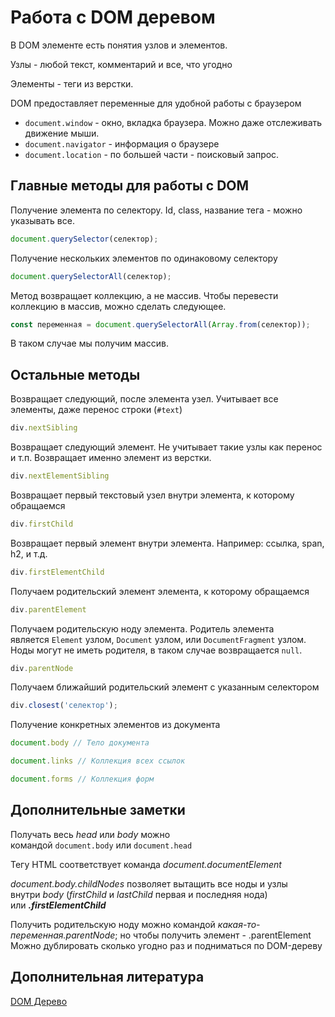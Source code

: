 # Работа с DOM деревом

В DOM элементе есть понятия узлов и элементов.

Узлы - любой текст, комментарий и все, что угодно

Элементы - теги из верстки.

DOM предоставляет переменные для удобной работы с браузером

- `document.window` - окно, вкладка браузера. Можно даже отслеживать движение мыши.
- `document.navigator` - информация о браузере
- `document.location` - по большей части - поисковый запрос.

## Главные методы для работы с DOM

Получение элемента по селектору. Id, class, название тега - можно указывать все.

```jsx
document.querySelector(селектор);
```

Получение нескольких элементов по одинаковому селектору

```jsx
document.querySelectorAll(селектор);
```

Метод возвращает коллекцию, а не массив. Чтобы перевести коллекцию в массив, можно сделать следующее.

```jsx
const переменная = document.querySelectorAll(Array.from(селектор));
```

В таком случае мы получим массив.

## Остальные методы

Возвращает следующий, после элемента узел. Учитывает все элементы, даже перенос строки (`#text`)

```jsx
div.nextSibling
```

Возвращает следующий элемент. Не учитывает такие узлы как перенос и т.п. Возвращает именно элемент из верстки.

```jsx
div.nextElementSibling
```

Возвращает первый текстовый узел внутри элемента, к которому обращаемся

```jsx
div.firstChild
```

Возвращает первый элемент внутри элемента. Например: ссылка, span, h2, и т.д.

```jsx
div.firstElementChild
```

Получаем родительский элемент элемента, к которому обращаемся

```jsx
div.parentElement
```

Получаем родительскую ноду элемента. Родитель элемента является `Element` узлом, `Document` узлом, или `DocumentFragment` узлом. Ноды могут не иметь родителя, в таком случае возвращается `null`.

```jsx
div.parentNode
```

Получаем ближайший родительский элемент с указанным селектором

```jsx
div.closest('селектор');
```

Получение конкретных элементов из документа

```jsx
document.body // Тело документа

document.links // Коллекция всех ссылок

document.forms // Коллекция форм
```

## Дополнительные заметки

Получать весь _head_ или _body_ можно командой `document.body` или `document.head`

Тегу HTML соответствует команда _document.documentElement_

_document.body.childNodes_ позволяет вытащить все ноды и узлы внутри _body_ (_firstChild_ и _lastChild_ первая и последняя нода) или _**.firstElementChild**_

Получить родительскую ноду можно командой _какая-то-переменная.parentNode_; но чтобы получить элемент - .parentElement Можно дублировать сколько угодно раз и подниматься по DOM-дереву

## Дополнительная литература

[DOM Дерево](https://learn.javascript.ru/dom-nodes)